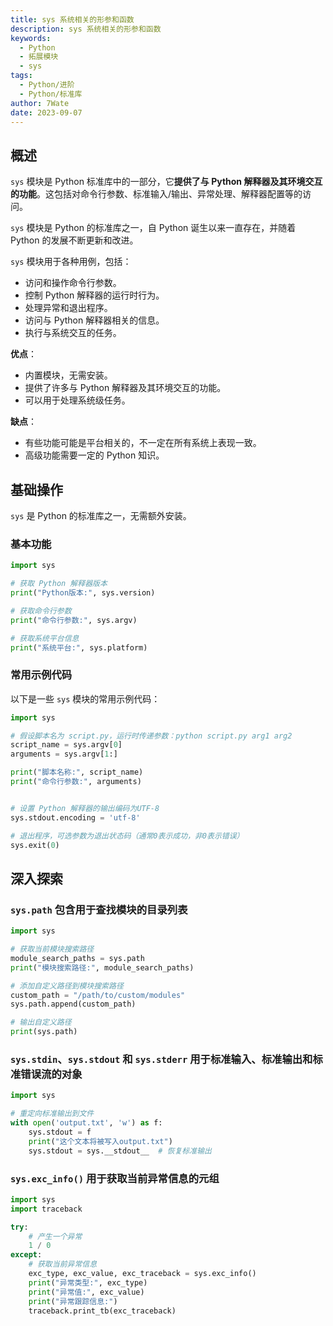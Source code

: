 ```yaml
---
title: sys 系统相关的形参和函数
description: sys 系统相关的形参和函数
keywords:
  - Python
  - 拓展模块
  - sys
tags:
  - Python/进阶
  - Python/标准库
author: 7Wate
date: 2023-09-07
---
```


## 概述

`sys` 模块是 Python 标准库中的一部分，它**提供了与 Python 解释器及其环境交互的功能**。这包括对命令行参数、标准输入/输出、异常处理、解释器配置等的访问。

`sys` 模块是 Python 的标准库之一，自 Python 诞生以来一直存在，并随着 Python 的发展不断更新和改进。

`sys` 模块用于各种用例，包括：

- 访问和操作命令行参数。
- 控制 Python 解释器的运行时行为。
- 处理异常和退出程序。
- 访问与 Python 解释器相关的信息。
- 执行与系统交互的任务。

**优点**：

- 内置模块，无需安装。
- 提供了许多与 Python 解释器及其环境交互的功能。
- 可以用于处理系统级任务。

**缺点**：

- 有些功能可能是平台相关的，不一定在所有系统上表现一致。
- 高级功能需要一定的 Python 知识。

## 基础操作

`sys` 是 Python 的标准库之一，无需额外安装。

### 基本功能

```python
import sys

# 获取 Python 解释器版本
print("Python版本:", sys.version)

# 获取命令行参数
print("命令行参数:", sys.argv)

# 获取系统平台信息
print("系统平台:", sys.platform)
```

### 常用示例代码

以下是一些 `sys` 模块的常用示例代码：

```python
import sys

# 假设脚本名为 script.py，运行时传递参数：python script.py arg1 arg2
script_name = sys.argv[0]
arguments = sys.argv[1:]

print("脚本名称:", script_name)
print("命令行参数:", arguments)


# 设置 Python 解释器的输出编码为UTF-8
sys.stdout.encoding = 'utf-8'

# 退出程序，可选参数为退出状态码（通常0表示成功，非0表示错误）
sys.exit(0)
```

## 深入探索

### `sys.path` 包含用于查找模块的目录列表

```python
import sys

# 获取当前模块搜索路径
module_search_paths = sys.path
print("模块搜索路径:", module_search_paths)

# 添加自定义路径到模块搜索路径
custom_path = "/path/to/custom/modules"
sys.path.append(custom_path)

# 输出自定义路径
print(sys.path)
```

### `sys.stdin`、`sys.stdout` 和 `sys.stderr` 用于标准输入、标准输出和标准错误流的对象

```python
import sys

# 重定向标准输出到文件
with open('output.txt', 'w') as f:
    sys.stdout = f
    print("这个文本将被写入output.txt")
    sys.stdout = sys.__stdout__  # 恢复标准输出
```

### `sys.exc_info()` 用于获取当前异常信息的元组

```python
import sys
import traceback

try:
    # 产生一个异常
    1 / 0
except:
    # 获取当前异常信息
    exc_type, exc_value, exc_traceback = sys.exc_info()
    print("异常类型:", exc_type)
    print("异常值:", exc_value)
    print("异常跟踪信息:")
    traceback.print_tb(exc_traceback)
```
